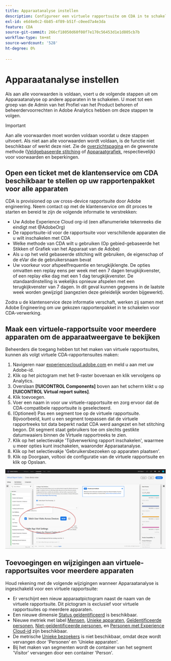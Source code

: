 ```yaml
---
title: Apparaatanalyse instellen
description: Configureer een virtuele rapportsuite om CDA in te schakelen.
exl-id: e6d4e0c2-6b85-4f89-b51f-c0eed7a4e3da
feature: CDA
source-git-commit: 266cf18050d60f08f7e170c56453d1e1d805cb7b
workflow-type: tm+mt
source-wordcount: '528'
ht-degree: 0%

---
```


# Apparaatanalyse instellen

Als aan alle voorwaarden is voldaan, voert u de volgende stappen uit om Apparaatanalyse op andere apparaten in te schakelen. U moet tot een groep van de Admin van het Profiel van het Product behoren of beheerdervoorrechten in Adobe Analytics hebben om deze stappen te volgen.

>[!IMPORTANT]
>
>Aan alle voorwaarden moet worden voldaan voordat u deze stappen uitvoert. Als niet aan alle voorwaarden wordt voldaan, is de functie niet beschikbaar of werkt deze niet. Zie de [overzichtspagina](overview.md) en de gewenste methode ([Veldgebaseerde stitching](field-based-stitching.md) of [Apparaatgrafiek](device-graph.md), respectievelijk) voor voorwaarden en beperkingen.

## Open een ticket met de klantenservice om CDA beschikbaar te stellen op uw rapportenpakket voor alle apparaten

CDA is provisioned op uw cross-device rapportsuite door Adobe engineering. Neem contact op met de klantenservice om dit proces te starten en bereid te zijn de volgende informatie te verstrekken:

* Uw Adobe Experience Cloud org-id (een alfanumerieke tekenreeks die eindigt met @AdobeOrg)
* De rapportsuite-id voor de rapportsuite voor verschillende apparaten die u wilt inschakelen met CDA
* Welke methode van CDA wilt u gebruiken (Op gebied-gebaseerde het Stikken of Grafiek van het Apparaat van de Adobe)
* Als u op het veld gebaseerde stitching wilt gebruiken, de eigenschap of de eVar die de gebruikersnaam bevat
* Uw voorkeur voor afspeelfrequentie en terugkijklengte. De opties omvatten een replay eens per week met een 7 dagen terugkijkvenster, of een replay elke dag met een 1 dag terugkijkvenster.
De standaardinstelling is wekelijks opnieuw afspelen met een terugkijkvenster van 7 dagen. In dit geval kunnen gegevens in de laatste week worden gewijzigd (aangezien deze geleidelijk worden bijgewerkt).

Zodra u de klantenservice deze informatie verschaft, werken zij samen met Adobe Engineering om uw gekozen rapportenpakket in te schakelen voor CDA-verwerking.

## Maak een virtuele-rapportsuite voor meerdere apparaten om de apparaatweergave te bekijken

Beheerders die toegang hebben tot het maken van virtuele rapportsuites, kunnen als volgt virtuele CDA-rapportensuites maken:

1. Navigeren naar [experiencecloud.adobe.com](https://experiencecloud.adobe.com) en meld u aan met uw Adobe-id.
2. Klik op het pictogram met het 9-raster bovenaan en klik vervolgens op Analytics.
3. Overslaan **[!UICONTROL Components]** boven aan het scherm klikt u op **[!UICONTROL Virtual report suites]**.
4. Klik toevoegen.
5. Voer een naam in voor uw virtuele-rapportsuite en zorg ervoor dat de CDA-compatibele rapportsuite is geselecteerd.
6. (Optioneel) Pas een segment toe op de virtuele rapportsuite. Bijvoorbeeld, kunt u een segment toepassen dat de virtuele rapportreeks tot data beperkt nadat CDA werd aangezet en het stitching begon. Dit segment staat gebruikers toe om slechts gestikte datumwaaiers binnen de Virtuele rapportreeks te zien.
7. Klik op het selectievakje &#39;Tijdverwerking rapport inschakelen&#39;, waarmee u meer opties kunt inschakelen, waaronder Apparaatanalyse.
8. Klik op het selectievakje &#39;Gebruikersbezoeken op apparaten plaatsen&#39;.
9. Klik op Doorgaan, voltooi de configuratie van de virtuele rapportsuite en klik op Opslaan.

![CDA-selectievakje](assets/cda-checkbox.png)

## Toevoegingen en wijzigingen aan virtuele-rapportsuites voor meerdere apparaten

Houd rekening met de volgende wijzigingen wanneer Apparaatanalyse is ingeschakeld voor een virtuele rapportsuite:

* Er verschijnt een nieuw apparaatpictogram naast de naam van de virtuele rapportsuite. Dit pictogram is exclusief voor virtuele rapportsuites op meerdere apparaten.
* Een nieuwe dimensie [Status geïdentificeerd](../dimensions/identified-state.md) is beschikbaar.
* Nieuwe metriek met label [Mensen](../metrics/people.md), [Unieke apparaten](../metrics/unique-devices.md), [Geïdentificeerde personen](../metrics/identified-people.md), [Niet-geïdentificeerde personen](../metrics/unidentified-people.md), en [Personen met Experience Cloud-id](../metrics/people-with-exp-cloud-id.md) zijn beschikbaar.
* De metrische [Unieke bezoekers](../metrics/unique-visitors.md) is niet beschikbaar, omdat deze wordt vervangen door &#39;Personen&#39; en &#39;Unieke apparaten&#39;.
* Bij het maken van segmenten wordt de container van het segment &#39;Visitor&#39; vervangen door een container &#39;Person&#39;.
